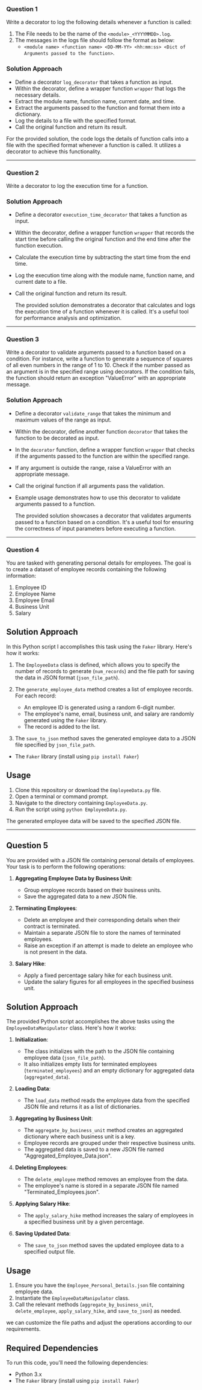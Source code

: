 ### Question 1

Write a decorator to log the following details whenever a function is called:

1. The File needs to be the name of the `<module>_<YYYYMMDD>.log`.
2. The messages in the logs file should follow the format as below:
   - `<module name> <function name> <DD-MM-YY> <hh:mm:ss> <Dict of Arguments passed to the function>`.

### Solution Approach

- Define a decorator `log_decorator` that takes a function as input.
- Within the decorator, define a wrapper function `wrapper` that logs the necessary details.
- Extract the module name, function name, current date, and time.
- Extract the arguments passed to the function and format them into a dictionary.
- Log the details to a file with the specified format.
- Call the original function and return its result.

For the provided solution, the code logs the details of function calls into a file with the specified format whenever a function is called. It utilizes a decorator to achieve this functionality.

---


### Question 2

Write a decorator to log the execution time for a function.

### Solution Approach

- Define a decorator `execution_time_decorator` that takes a function as input.
- Within the decorator, define a wrapper function `wrapper` that records the start time before calling the original function and the end time after the function execution.
- Calculate the execution time by subtracting the start time from the end time.
- Log the execution time along with the module name, function name, and current date to a file.
- Call the original function and return its result.

  The provided solution demonstrates a decorator that calculates and logs the execution time of a function whenever it is called. It's a useful tool for performance analysis and optimization.

---


### Question 3

Write a decorator to validate arguments passed to a function based on a condition. For instance, write a function to generate a sequence of squares of all even numbers in the range of 1 to 10. Check if the number passed as an argument is in the specified range using decorators. If the condition fails, the function should return an exception "ValueError" with an appropriate message.

### Solution Approach

- Define a decorator `validate_range` that takes the minimum and maximum values of the range as input.
- Within the decorator, define another function `decorator` that takes the function to be decorated as input.
- In the `decorator` function, define a wrapper function `wrapper` that checks if the arguments passed to the function are within the specified range.
- If any argument is outside the range, raise a ValueError with an appropriate message.
- Call the original function if all arguments pass the validation.
- Example usage demonstrates how to use this decorator to validate arguments passed to a function.

  The provided solution showcases a decorator that validates arguments passed to a function based on a condition. It's a useful tool for ensuring the correctness of input parameters before executing a function.

---

### Question 4

You are tasked with generating personal details for employees. The goal is to create a dataset of employee records containing the following information:

1. Employee ID
2. Employee Name
3. Employee Email
4. Business Unit
5. Salary

## Solution Approach

In this Python script I accomplishes this task using the `Faker` library. Here's how it works:

1. The `EmployeeData` class is defined, which allows you to specify the number of records to generate (`num_records`) and the file path for saving the data in JSON format (`json_file_path`).
2. The `generate_employee_data` method creates a list of employee records. For each record:

   - An employee ID is generated using a random 6-digit number.
   - The employee's name, email, business unit, and salary are randomly generated using the `Faker` library.
   - The record is added to the list.
3. The `save_to_json` method saves the generated employee data to a JSON file specified by `json_file_path`.

- The `Faker` library (install using `pip install Faker`)

## Usage

1. Clone this repository or download the `EmployeeData.py` file.
2. Open a terminal or command prompt.
3. Navigate to the directory containing `EmployeeData.py`.
4. Run the script using `python EmployeeData.py`.

The generated employee data will be saved to the specified JSON file.

---

## Question 5

You are provided with a JSON file containing personal details of employees. Your task is to perform the following operations:

1. **Aggregating Employee Data by Business Unit**:

   - Group employee records based on their business units.
   - Save the aggregated data to a new JSON file.
2. **Terminating Employees**:

   - Delete an employee and their corresponding details when their contract is terminated.
   - Maintain a separate JSON file to store the names of terminated employees.
   - Raise an exception if an attempt is made to delete an employee who is not present in the data.
3. **Salary Hike**:

   - Apply a fixed percentage salary hike for each business unit.
   - Update the salary figures for all employees in the specified business unit.

## Solution Approach

The provided Python script accomplishes the above tasks using the `EmployeeDataManipulator` class. Here's how it works:

1. **Initialization**:

   - The class initializes with the path to the JSON file containing employee data (`json_file_path`).
   - It also initializes empty lists for terminated employees (`terminated_employees`) and an empty dictionary for aggregated data (`aggregated_data`).
2. **Loading Data**:

   - The `load_data` method reads the employee data from the specified JSON file and returns it as a list of dictionaries.
3. **Aggregating by Business Unit**:

   - The `aggregate_by_business_unit` method creates an aggregated dictionary where each business unit is a key.
   - Employee records are grouped under their respective business units.
   - The aggregated data is saved to a new JSON file named "Aggregated_Employee_Data.json".
4. **Deleting Employees**:

   - The `delete_employee` method removes an employee from the data.
   - The employee's name is stored in a separate JSON file named "Terminated_Employees.json".
5. **Applying Salary Hike**:

   - The `apply_salary_hike` method increases the salary of employees in a specified business unit by a given percentage.
6. **Saving Updated Data**:

   - The `save_to_json` method saves the updated employee data to a specified output file.

## Usage

1. Ensure you have the `Employee_Personal_Details.json` file containing employee data.
2. Instantiate the `EmployeeDataManipulator` class.
3. Call the relevant methods (`aggregate_by_business_unit`, `delete_employee`, `apply_salary_hike`, and `save_to_json`) as needed.

we can customize the file paths and adjust the operations according to our requirements.

## Required Dependencies

To run this code, you'll need the following dependencies:

- Python 3.x
- The `Faker` library (install using `pip install Faker`)
